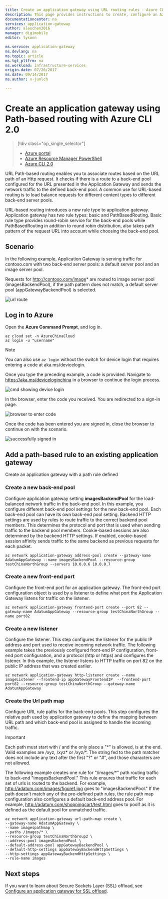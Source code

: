 ```yaml
---
title: Create an application gateway using URL routing rules - Azure CLI 2.0 | Microsoft Docs
description: This page provides instructions to create, configure an Azure application gateway using URL routing rules
documentationcenter: na
services: application-gateway
author: alexchen2016
manager: digimobile
editor: tysonn

ms.service: application-gateway
ms.devlang: na
ms.topic: article
ms.tgt_pltfrm: na
ms.workload: infrastructure-services
origin.date: 07/26/2017
ms.date: 09/14/2017
ms.author: v-junlch

---
```

# Create an application gateway using Path-based routing with Azure CLI 2.0

> [!div class="op_single_selector"]
> * [Azure portal](application-gateway-create-url-route-portal.md)
> * [Azure Resource Manager PowerShell](application-gateway-create-url-route-arm-ps.md)
> * [Azure CLI 2.0](application-gateway-create-url-route-cli.md)

URL Path-based routing enables you to associate routes based on the URL path of an Http request. It checks if there is a route to a back-end pool configured for the URL presented in the Application Gateway and sends the network traffic to the defined back-end pool. A common use for URL-based routing is to load balance requests for different content types to different back-end server pools.

URL-based routing introduces a new rule type to application gateway. Application gateway has two rule types: basic and PathBasedRouting. Basic rule type provides round-robin service for the back-end pools while PathBasedRouting in addition to round robin distribution, also takes path pattern of the request URL into account while choosing the back-end pool.

## Scenario

In the following example, Application Gateway is serving traffic for contoso.com with two back-end server pools: a default server pool and an image server pool.

Requests for http://contoso.com/image* are routed to image server pool (imagesBackendPool), if the path pattern does not match, a default server pool (appGatewayBackendPool) is selected.

![url route](./media/application-gateway-create-url-route-cli/scenario.png)

## Log in to Azure

Open the **Azure Command Prompt**, and log in. 

```azurecli
az cloud set -n AzureChinaCloud
az login -u "username"
```

> [!NOTE]
> You can also use `az login` without the switch for device login that requires entering a code at aka.ms/devicelogin.

Once you type the preceding example, a code is provided. Navigate to https://aka.ms/deviceloginchina in a browser to continue the login process.

![cmd showing device login][1]

In the browser, enter the code you received. You are redirected to a sign-in page.

![browser to enter code][2]

Once the code has been entered you are signed in, close the browser to continue on with the scenario.

![successfully signed in][3]

## Add a path-based rule to an existing application gateway

Create an application gateway with a path rule defined

### Create a new back-end pool

Configure application gateway setting **imagesBackendPool** for the load-balanced network traffic in the back-end pool. In this example, you configure different back-end pool settings for the new back-end pool. Each back-end pool can have its own back-end pool setting.  Backend HTTP settings are used by rules to route traffic to the correct backend pool members. This determines the protocol and port that is used when sending traffic to the backend pool members. Cookie-based sessions are also determined by the backend HTTP settings.  If enabled, cookie-based session affinity sends traffic to the same backend as previous requests for each packet.

```azurecli-interactive
az network application-gateway address-pool create --gateway-name AdatumAppGateway --name imagesBackendPool --resource-group testChinaNorthGroup --servers 10.0.0.6 10.0.0.7
```

### Create a new front-end port

Configure the front-end port for an application gateway. The front-end port configuration object is used by a listener to define what port the Application Gateway listens for traffic on the listener.

```azurecli-interactive
az network application-gateway frontend-port create --port 82 --gateway-name AdatumAppGateway --resource-group testChinaNorthGroup --name port82
```

### Create a new listener

Configure the listener. This step configures the listener for the public IP address and port used to receive incoming network traffic. The following example takes the previously configured front-end IP configuration,  front-end port configuration, and a protocol (http or https) and configures the listener. In this example, the listener listens to HTTP traffic on port 82 on the public IP address that was created earlier.

```azurecli-interactive
az network application-gateway http-listener create --name imageListener --frontend-ip appGatewayFrontendIP  --frontend-port port82 --resource-group testChinaNorthGroup --gateway-name AdatumAppGateway
```

### Create the Url path map

Configure URL rule paths for the back-end pools. This step configures the relative path used by application gateway to define the mapping between URL path and which back-end pool is assigned to handle the incoming traffic.

> [!IMPORTANT]
> Each path must start with / and the only place a "\*" is allowed, is at the end. Valid examples are /xyz, /xyz* or /xyz/*. The string fed to the path matcher does not include any text after the first "?" or "#", and those characters are not allowed. 

The following example creates one rule for "/images/*" path routing traffic to back-end "imagesBackendPool." This rule ensures that traffic for each set of urls is routed to the backend. For example, http://adatum.com/images/figure1.jpg goes to "imagesBackendPool." If the path doesn't match any of the pre-defined path rules, the rule path map configuration also configures a default back-end address pool. For example, http://adatum.com/shoppingcart/test.html goes to pool1 as it is defined as the default pool for unmatched traffic.

```azurecli-interactive
az network application-gateway url-path-map create \
--gateway-name AdatumAppGateway \
--name imagespathmap \
--paths /images/* \
--resource-group testChinaNorthGroup2 \
--address-pool imagesBackendPool \
--default-address-pool appGatewayBackendPool \
--default-http-settings appGatewayBackendHttpSettings \
--http-settings appGatewayBackendHttpSettings \
--rule-name images
```

## Next steps

If you want to learn about Secure Sockets Layer (SSL) offload, see [Configure an application gateway for SSL offload](application-gateway-ssl-cli.md).


[scenario]: ./media/application-gateway-create-url-route-cli/scenario.png
[1]: ./media/application-gateway-create-url-route-cli/figure1.png
[2]: ./media/application-gateway-create-url-route-cli/figure2.png
[3]: ./media/application-gateway-create-url-route-cli/figure3.png

